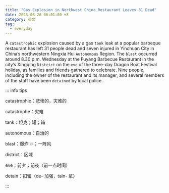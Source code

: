 ```yaml
---
title: "Gas Explosion in Northwest China Restaurant Leaves 31 Dead"
date: 2023-06-26 06:01:00 +8
category: 英文
tag:
  - everyday
---
```


A `catastrophic` explosion caused by a gas `tank` leak at a popular barbeque restaurant has left 31 people dead and seven injured in Yinchuan City in China’s northwestern Ningxia Hui `Autonomous` Region. The `blast` occurred around 8.30 p.m. Wednesday at the Fuyang Barbecue Restaurant in the city’s Xingqing `District` on the `eve` of the three-day Dragon Boat Festival holiday, as families and friends gathered to celebrate. Nine people, including the owner of the restaurant and its manager, and several members of the staff have been `detained` by local police.

::: info tips

catastrophic：悲惨的，灾难的

catastrophe：灾难

tank：坦克；罐；箱

autonomous：自治的

blast：爆炸 💥；一阵风

district：区域

eve：前夕；前夜（前一点时间）

detain：扣留（de- 加强，tain- 拿）

:::
